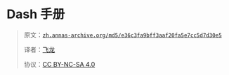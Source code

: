 # Dash 手册

> 原文：[`zh.annas-archive.org/md5/e36c3fa9bff3aaf20fa5e7cc5d7d30e5`](https://zh.annas-archive.org/md5/e36c3fa9bff3aaf20fa5e7cc5d7d30e5)
>
> 译者：[飞龙](https://github.com/wizardforcel)
>
> 协议：[CC BY-NC-SA 4.0](http://creativecommons.org/licenses/by-nc-sa/4.0/)